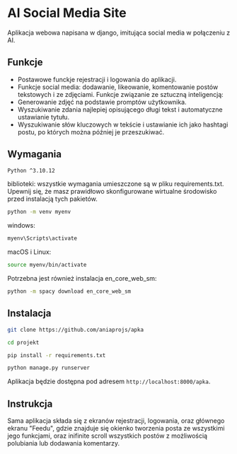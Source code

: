 # AI Social Media Site

Aplikacja webowa napisana w django, imitująca social media w połączeniu z AI.

## Funkcje
- Postawowe funckje rejestracji i logowania do aplikacji.
- Funkcje social media: dodawanie, likeowanie, komentowanie postów tekstowych i ze zdjęciami.
Funkcje związanie ze sztuczną inteligencją:
- Generowanie zdjęć na podstawie promptów użytkownika.
- Wyszukiwanie zdania najlepiej opisującego długi tekst i automatyczne ustawianie tytułu.
- Wyszukiwanie słów kluczowych w tekście i ustawianie ich jako hashtagi postu, po których można później je przeszukiwać.

## Wymagania
```bash
Python ^3.10.12
```
biblioteki:
wszystkie wymagania umieszczone są w pliku requirements.txt. 
Upewnij się, że masz prawidłowo skonfigurowane wirtualne środowisko przed instalacją tych pakietów.
```bash
python -m venv myenv
```
windows:
```bash
myenv\Scripts\activate
```
macOS i Linux:
```bash
source myenv/bin/activate
```
Potrzebna jest również instalacja en_core_web_sm:
```bash
python -m spacy download en_core_web_sm
```
## Instalacja

```bash
git clone https://github.com/aniaprojs/apka
```
```bash
cd projekt
```
```bash
pip install -r requirements.txt
```
```bash
python manage.py runserver
```
Aplikacja będzie dostępna pod adresem `http://localhost:8000/apka`.

## Instrukcja
Sama aplikacja składa się z ekranów rejestracji, logowania, oraz głównego ekranu "Feedu", gdzie znajduje się okienko tworzenia posta ze wszystkimi jego funkcjami, oraz inifinite scroll wszystkich postów z możliwością polubiania lub dodawania komentarzy.
